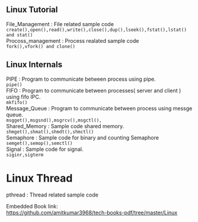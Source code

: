 ## Linux Tutorial
File_Management : File related sample code  
`create(),open(),read(),write(),close(),dup(),lseek(),fstat(),lstat() and stat()`  
Procoss_management : Process realated sample code  
`fork(),vfork() and clone()`  

## Linux Internals

PIPE          : Program to communicate between process using pipe.  
`pipe()`  
FIFO          : Program to communicate between processes( server and client ) using fifo IPC.  
`mkfifo()`  
Message_Queue : Program to communicate between process using messge queue.  
`msgget(),msgsnd(),msgrcv(),msgctl(),`  
Shared_Memory : Sample code shared memory.  
`shmget(),shmat(),shmdt(),shmctl()`  
Semaphore     : Sample code for binary and counting Semaphore  
`semget(),semop(),semctl()`  
Signal        : Sample code for signal.  
`siginr,sigterm`  

# Linux Thread

pthread : Thread related sample code  

Embedded Book link:  
https://github.com/amitkumar3968/tech-books-pdf/tree/master/Linux  

